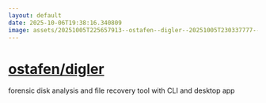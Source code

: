 ```yaml
---
layout: default
date: 2025-10-06T19:38:16.340809
image: assets/20251005T225657913--ostafen--digler--20251005T230337777--cropped.png
---
```


# [ostafen/digler](https://github.com/ostafen/digler)

forensic disk analysis and file recovery tool with CLI and desktop app
